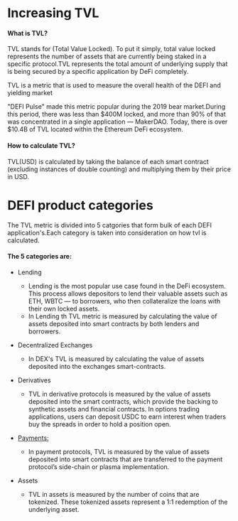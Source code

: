 # Increasing TVL

#### What is TVL?
TVL stands for (Total Value Locked). To put it simply, total value locked represents the number of assets that are currently being staked in a specific protocol.TVL represents the  total amount of underlying supply that is being secured by a specific application by DeFi completely.

TVL is a metric that is used to measure the overall health of the DEFI and yielding market

"DEFI Pulse" made this metric popular during the 2019 bear market.During this period, there was less than $400M locked, and more than 90% of that was concentrated in a single application — MakerDAO. Today, there is over $10.4B of TVL located within the Ethereum DeFi ecosystem.

#### How to calculate TVL?
TVL(USD) is calculated by taking the balance of each smart contract (excluding instances of double counting) and multiplying them by their price in USD.

# DEFI product categories

The TVL metric is divided into 5 catgories that form bulk of each DEFI application's.Each category is taken into consideration on how tvl is calculated.

#### The 5 categories are:
* Lending
   * Lending is the most popular use case found in the DeFi ecosystem. This process allows depositors to lend their valuable assets such as ETH, WBTC — to borrowers, who then collateralize the loans with their own locked assets.
   * In Lending th TVL metric is measured by calculating the value of assets deposited into smart contracts by both lenders and borrowers.
 
* Decentralized Exchanges
    * In DEX's TVL is measured by calculating the value of assets deposited into the exchanges smart-contracts.
* Derivatives
    * TVL in derivative protocols is measured by the value of assets deposited into the smart contracts, which provide the backing to synthetic assets and financial contracts. In options trading applications, users can deposit USDC to earn interest when traders buy the spreads in order to hold a position open.
* <u>Payments:</u>
   * In payment protocols, TVL is measured by the value of assets deposited into smart contracts that are transferred to the payment protocol’s side-chain or plasma implementation.
* Assets
  * TVL in assets is measured by the number of coins that are tokenized. These tokenized assets represent a 1:1 redemption of the underlying asset.
